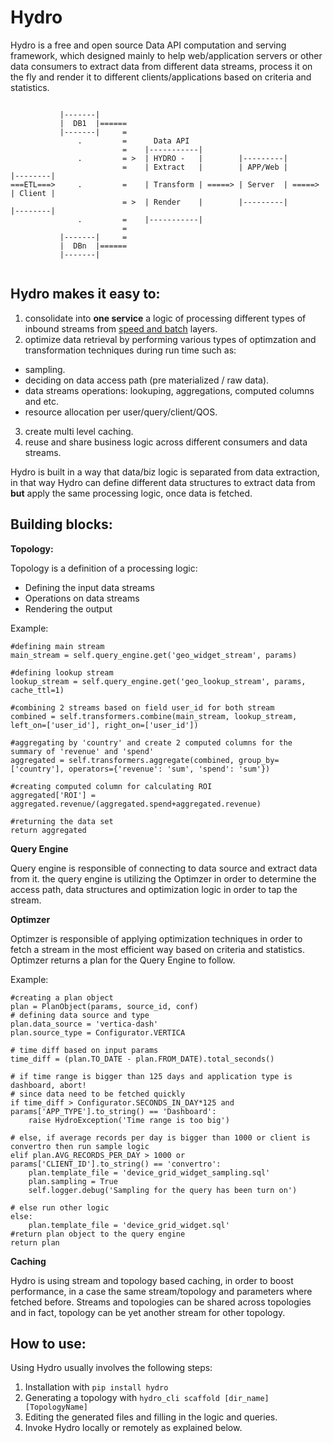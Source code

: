 Hydro
=====

Hydro is a free and open source Data API computation and serving framework, which designed mainly to help web/application servers or other data consumers to extract data from different data streams, process it on the fly and render it to different clients/applications based on criteria and statistics.

```

           |-------|
           |  DB1  |======
           |-------|     =
               .         =      Data API           
                         =    |-----------|        
               .         = >  | HYDRO -   |        |---------|        
                         =    | Extract   |        | APP/Web |        |--------|
===ETL===>     .         =    | Transform | =====> | Server  | =====> | Client |     
                         = >  | Render    |        |---------|        |--------|
               .         =    |-----------|                       
                         =                         
           |-------|     =
           |  DBn  |====== 
           |-------|


```

## Hydro makes it easy to:

1. consolidate into **one service** a logic of processing different types of inbound streams from [speed and batch](http://lambda-architecture.net/) layers.
2. optimize data retrieval by performing various types of optimzation and transformation techniques during run time such as: 
  * sampling.
  * deciding on data access path (pre materialized / raw data).
  * data streams operations:  lookuping, aggregations, computed columns and etc.
  * resource allocation per user/query/client/QOS.
3. create multi level caching.
4. reuse and share business logic across different consumers and data streams. 

Hydro is built in a way that data/biz logic is separated from data extraction, in that way Hydro can define different data structures to extract data from **but** apply the same processing logic, once data is fetched.  


##  Building blocks:

**Topology:**

Topology is a definition of a processing logic:

* Defining the input data streams
* Operations on data streams
* Rendering the output 

Example:

```
#defining main stream
main_stream = self.query_engine.get('geo_widget_stream', params)

#defining lookup stream
lookup_stream = self.query_engine.get('geo_lookup_stream', params, cache_ttl=1)

#combining 2 streams based on field user_id for both stream
combined = self.transformers.combine(main_stream, lookup_stream, left_on=['user_id'], right_on=['user_id'])

#aggregating by 'country' and create 2 computed columns for the summary of 'revenue' and 'spend'
aggregated = self.transformers.aggregate(combined, group_by=['country'], operators={'revenue': 'sum', 'spend': 'sum'})

#creating computed column for calculating ROI
aggregated['ROI'] = aggregated.revenue/(aggregated.spend+aggregated.revenue)

#returning the data set
return aggregated
```

**Query Engine**

Query engine is responsible of connecting to data source and extract data from it.
the query engine is utilizing the Optimzer in order to determine the access path, data structures and optimization logic in order to tap the stream.

**Optimzer**

Optimzer is responsible of applying optimization techniques in order to fetch a stream in the most efficient way based on criteria and statistics. Optimzer returns a plan for the Query Engine to follow.

Example:

```
#creating a plan object
plan = PlanObject(params, source_id, conf)
# defining data source and type
plan.data_source = 'vertica-dash'
plan.source_type = Configurator.VERTICA

# time diff based on input params
time_diff = (plan.TO_DATE - plan.FROM_DATE).total_seconds()

# if time range is bigger than 125 days and application type is dashboard, abort! 
# since data need to be fetched quickly
if time_diff > Configurator.SECONDS_IN_DAY*125 and params['APP_TYPE'].to_string() == 'Dashboard':
	raise HydroException('Time range is too big')

# else, if average records per day is bigger than 1000 or client is convertro then run sample logic
elif plan.AVG_RECORDS_PER_DAY > 1000 or params['CLIENT_ID'].to_string() == 'convertro':
	plan.template_file = 'device_grid_widget_sampling.sql'
	plan.sampling = True
	self.logger.debug('Sampling for the query has been turn on')

# else run other logic
else:
	plan.template_file = 'device_grid_widget.sql'
#return plan object to the query engine
return plan

```

**Caching**

Hydro is using stream and topology based caching, in order to boost performance, in a case the same stream/topology and parameters where fetched before. Streams and topologies can be shared across topologies and in fact, topology can be yet another stream for other topology.


##  How to use:
Using Hydro usually involves the following steps:

1. Installation with `pip install hydro`
2. Generating a topology with `hydro_cli scaffold [dir_name] [TopologyName]`
3. Editing the generated files and filling in the logic and queries.
4. Invoke Hydro locally or remotely as explained below.


